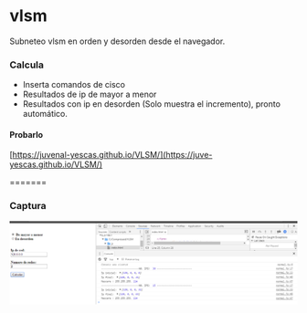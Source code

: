 # vlsm
Subneteo vlsm en orden y desorden desde el navegador.

### Calcula
* Inserta comandos de cisco
* Resultados de ip de mayor a menor
* Resultados con ip en desorden (Solo muestra el incremento), pronto automático.

#### Probarlo

[https://juvenal-yescas.github.io/VLSM/](https://juve-yescas.github.io/VLSM/)

=======


### Captura

![Seti Screenshot](./img/screenshot-1.png)
